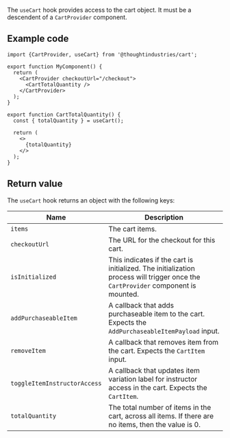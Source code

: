 The `useCart` hook provides access to the cart object. It must be a descendent of a `CartProvider` component.

## Example code

```tsx
import {CartProvider, useCart} from '@thoughtindustries/cart';

export function MyComponent() {
  return (
    <CartProvider checkoutUrl="/checkout">
      <CartTotalQuantity />
    </CartProvider>
  );
}

export function CartTotalQuantity() {
  const { totalQuantity } = useCart();

  return (
    <>
      {totalQuantity}
    </>
  );
}
```

## Return value

The `useCart` hook returns an object with the following keys:

| Name                            | Description |
| ------------------------------- | ----------------------------------------------------------------------------------------------------------------------------------------------------------------------------------------------------------------------------------------------------------------------------------------------------------------------------------------- |
| `items`                         | The cart items. |
| `checkoutUrl`                   | The URL for the checkout for this cart. |
| `isInitialized`                 | This indicates if the cart is initialized. The initialization process will trigger once the `CartProvider` component is mounted. |
| `addPurchaseableItem`           | A callback that adds purchaseable item to the cart. Expects the `AddPurchaseableItemPayload` input. |
| `removeItem`                    | A callback that removes item from the cart. Expects the `CartItem` input. |
| `toggleItemInstructorAccess`    | A callback that updates item variation label for instructor access in the cart. Expects the `CartItem`. |
| `totalQuantity`                 | The total number of items in the cart, across all items. If there are no items, then the value is 0. |
